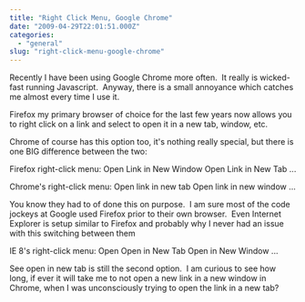 ```yaml
---
title: "Right Click Menu, Google Chrome"
date: "2009-04-29T22:01:51.000Z"
categories: 
  - "general"
slug: "right-click-menu-google-chrome"
---
```


Recently I have been using Google Chrome more often.  It really is wicked-fast running Javascript.  Anyway, there is a small annoyance which catches me almost every time I use it.

Firefox my primary browser of choice for the last few years now allows you to right click on a link and select to open it in a new tab, window, etc.

Chrome of course has this option too, it's nothing really special, but there is one BIG difference between the two:

Firefox right-click menu: Open Link in New Window Open Link in New Tab ...

Chrome's right-click menu: Open link in new tab Open link in new window ...

You know they had to of done this on purpose.  I am sure most of the code jockeys at Google used Firefox prior to their own browser.  Even Internet Explorer is setup similar to Firefox and probably why I never had an issue with this switching between them

IE 8's right-click menu: Open Open in New Tab Open in New Window ...

See open in new tab is still the second option.  I am curious to see how long, if ever it will take me to not open a new link in a new window in Chrome, when I was unconsciously trying to open the link in a new tab?
